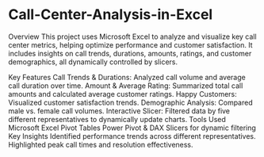 # Call-Center-Analysis-in-Excel

Overview
This project uses Microsoft Excel to analyze and visualize key call center metrics, helping optimize performance and customer satisfaction. It includes insights on call trends, durations, amounts, ratings, and customer demographics, all dynamically controlled by slicers.

Key Features
Call Trends & Durations: Analyzed call volume and average call duration over time.
Amount & Average Rating: Summarized total call amounts and calculated average customer ratings.
Happy Customers: Visualized customer satisfaction trends.
Demographic Analysis: Compared male vs. female call volumes.
Interactive Slicer: Filtered data by five different representatives to dynamically update charts.
Tools Used
Microsoft Excel
Pivot Tables
Power Pivot & DAX
Slicers for dynamic filtering
Key Insights
Identified performance trends across different representatives.
Highlighted peak call times and resolution effectiveness.
